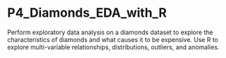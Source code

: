 # P4_Diamonds_EDA_with_R
Perform exploratory data analysis on a diamonds dataset to explore the characteristics of diamonds and what causes it to be expensive. Use R to explore multi-variable relationships, distributions, outliers, and anomalies.
